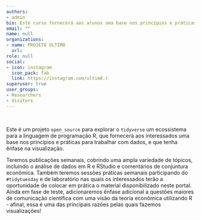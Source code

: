 ```yaml
---
authors:
- admin
bio: Este curso fornecerá aos alunos uma base nos princípios e práticas de visualização de dados, particularmente quando aplicados a dados científicos e técnicos.
email: ""
name: null
organizations:
- name: PROJETO ULTIM8
  url: 
role: null
social:
- icon: instagram
  icon_pack: fab
  link: https://instagram.com/ultim8.r
superuser: true
user_groups:
- Researchers
- Visitors
---
```


<br>

Este é um projeto `open_source` para explorar o `tidyverse` um ecossistema para a linguagem de programação R, que fornecerá aos interessados uma base nos princípios e práticas para trabalhar com dados, e que tenha ênfase na visualização.

Teremos publicações semanais, cobrindo uma ampla variedade de tópicos, incluindo o análise de dados em R e RStudio e comentários de conjuntura econômica. Também teremos sessões práticas semanais participando do `#tidytuesday` e de laboratório nas quais os interessados terão a oportunidade de colocar em prática o material disponibilizado neste portal. Ainda em fase de teste, adicionaremos ênfase adicional a questões maiores de comunicação científica com uma visão da teoria econômica utilizando R - afinal, essa é uma das principais razões pelas quais fazemos visualizações! 
